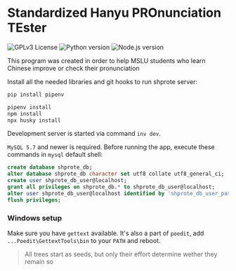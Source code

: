 Standardized Hanyu PROnunciation TEster
===

![GPLv3 License](https://badgen.net/badge/License/GPLv3/red)
![Python version](https://badgen.net/badge/python/v3.11+/blue)
![Node.js version](https://badgen.net/badge/node.js/v20+/green)

This program was created in order to help MSLU students who learn Chinese improve or check their pronunciation

Install all the needed libraries and git hooks to run shprote server:

```sh
pip install pipenv

pipenv install
npm install
npx husky install
```

Development server is started via command ```inv dev```.

`MySQL 5.7` and newer is required. Before running the app, execute these commands in `mysql` default shell:

```SQL
create database shprote_db;
alter database shprote_db character set utf8 collate utf8_general_ci;
create user shprote_db_user@localhost;
grant all privileges on shprote_db.* to shprote_db_user@localhost;
alter user shprote_db_user@localhost identified by 'shprote_db_user_password';
flush privileges;
```

### Windows setup
Make sure you have `gettext` available. It's also a part of `poedit`, add `...Poedit\GettextTools\bin` to your `PATH` and reboot.

> All trees start as seeds, but only their effort determine wether they remain so
